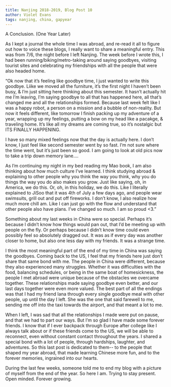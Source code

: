 ```yaml
---
title: Nanjing 2018-2019, Blog Post 10
author: Violet Evans
tags: nanjing, china, gapyear
---
```

A Conclusion. (One Year Later)

As I kept a journal the whole time I was abroad, and re-read it all to figure out how to voice these blogs, I really want to share a meaningful entry. This was from 7/6, the night before I left Nanjing. The week before I wrote this, I had been running/biking/metro-taking around saying goodbyes, visiting tourist sites and celebrating my friendships with all the people that were also headed home.

“Ok now that it’s feeling like goodbye time, I just wanted to write this goodbye. Liike we moved all the furniture, it’s the first night I haven’t been busy, & I’m just sitting here thinking about this semester. It hasn’t actually hit me I’m leaving, I’m saying goodbye to all that has happened here, all that’s changed me and all the relationships formed. Because last week felt like I was a happy robot, a person on a mission and a bubble of non-reality. But now it feels different, like tomorrow I finish packing up my adventure of a year, wrapping up my feelings, putting a bow on my head like a pacakge, & traveling home. It’s like all my dreams are coming true, so it’s nostalgic but ITS FINALLY HAPPENING. 

I have so many mixed feelings now that the day is actually here. I don’t know, I just feel like second semester went by so fast. I’m not sure where the time went, but it’s just been so good. I am going to look at old pics now to take a trip down memory lane….

As I’m continuing my night in my bed reading my Mao book, I am also thinking about how much culture I’ve learned. I think studying abroad & explaining to other people why you think the way you think, why you do things the way you do also makes you grow. Just like saying, oh, in America, we do this. Or, oh, in this holiday, we do this. Like I literally explained to JiSoo that it was 4th of July a few days ago, and people wear swimsuits, grill out and put off fireworks. I don’t know, I also realize how much more chill am. Like I can just go with the flow and understand that other people also have plans. I’ve changed so much. I am so proud <3.”

Something about my last weeks in China were so special. Perhaps it’s because I didn’t know how things would pan out, that I’d be meeting up with people on the fly. Or perhaps because I didn’t know time could even possibly feel so absolutely dragged out. It was as if every day was another closer to home, but also one less day with my friends. It was a strange time.

I think the most meaningful part of the end of my time in China was saying the goodbyes. Coming back to the US, I feel that my friends here just don’t share that same bond with me. The people in China were different, because they also experienced many struggles. Whether it was difficulties with the food, balancing schedules, or being in the same boat of homesickness, the people I met abroad were unique because of the obstacles we overcame together. These relationships made saying goodbye even better, and our last days together were even more valued. The best part of all the endings was that I had my friend Iana through every single goodbye meal with other people, up until the day I left. She was the one that said farewell to me, sending me off into the taxi towards the airport, and that meant a lot to me. 

When I left, I was sad that all the relationships I made were put on pause, and that we had to part our ways. But I’m so glad I have made some forever friends. I know that if I ever backpack through Europe after college like I always talk about or if these friends come to the US, we will be able to reconnect, even without constant contact throughout the years. I shared a special bond with a lot of people, through hardships, laughter, and adventures. So this last post is dedicated to them-- to the people that shaped my year abroad, that made learning Chinese more fun, and to the forever memories, ingrained into our hearts.

During the last few weeks, someone told me to end my blog with a picture of myself from the end of the year. So here I am. Trying to stay present. Open minded. Forever growing.